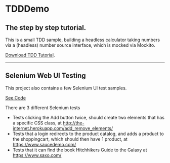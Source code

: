 # TDDDemo
## The step by step tutorial.
This is a small TDD sample, building a headless calculator taking numbers via a (headless) number source interface, which is mocked via Mockito.

[Download TDD Tutorial](https://github.com/RonniKahalani/TDDDemo/raw/master/doc/TDD-Tutorial.docx).

---

## Selenium Web UI Testing
This project also contains a few Selenium UI test samples.

[See Code](https://github.com/RonniKahalani/TDDDemo/tree/master/src/test/java/com/example/selenium)

There are 3 different Selenium tests
- Tests clicking the Add button twice, should create two elements that has a specific CSS class, at http://the-internet.herokuapp.com/add_remove_elements/
- Tests that a login redirects to the product catalog, and adds a product to the shoppingcart, which should then have 1 product, at https://www.saucedemo.com/
- Tests that it can find the book Hitchhikers Guide to the Galaxy at https://www.saxo.com/ 
